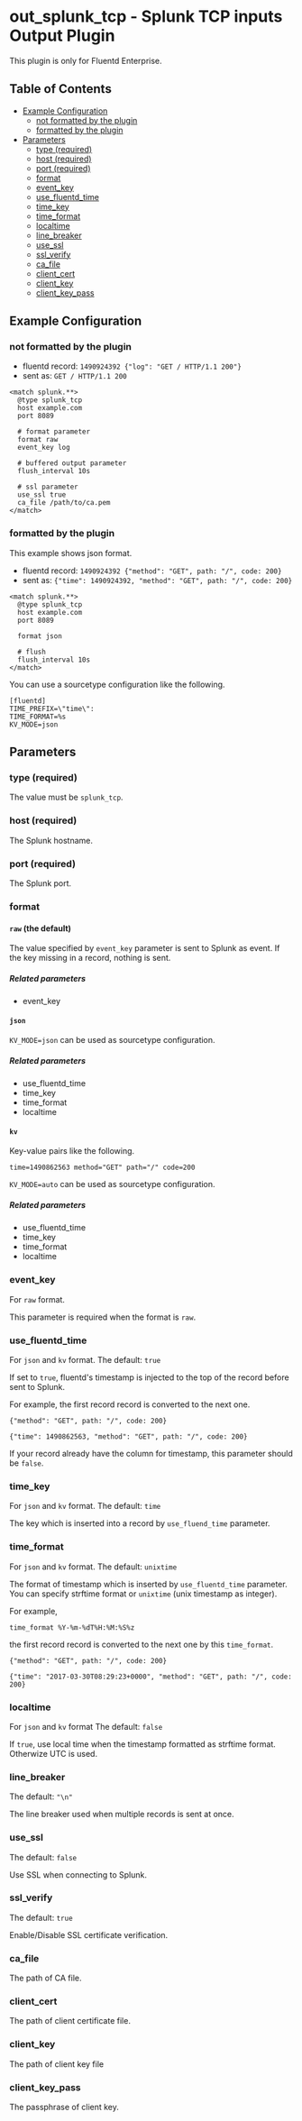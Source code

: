 # out_splunk_tcp - Splunk TCP inputs Output Plugin

This plugin is only for Fluentd Enterprise.

## Table of Contents

* [Example Configuration](#example-configuration)
   * [not formatted by the plugin](#not-formatted-by-the-plugin)
   * [formatted by the plugin](#formatted-by-the-plugin)
* [Parameters](#parameters)
   * [type (required)](#type-required)
   * [host (required)](#host-required)
   * [port (required)](#port-required)
   * [format](#format)
   * [event_key](#event_key)
   * [use_fluentd_time](#use_fluentd_time)
   * [time_key](#time_key)
   * [time_format](#time_format)
   * [localtime](#localtime)
   * [line_breaker](#line_breaker)
   * [use_ssl](#use_ssl)
   * [ssl_verify](#ssl_verify)
   * [ca_file](#ca_file)
   * [client_cert](#client_cert)
   * [client_key](#client_key)
   * [client_key_pass](#client_key_pass)

## Example Configuration

### not formatted by the plugin

* fluentd record: `1490924392 {"log": "GET / HTTP/1.1 200"}`
* sent as: `GET / HTTP/1.1 200`


```
<match splunk.**>
  @type splunk_tcp
  host example.com
  port 8089

  # format parameter
  format raw
  event_key log

  # buffered output parameter
  flush_interval 10s

  # ssl parameter
  use_ssl true
  ca_file /path/to/ca.pem
</match>
```

### formatted by the plugin

This example shows json format.

* fluentd record: `1490924392 {"method": "GET", path: "/", code: 200}`
* sent as: `{"time": 1490924392, "method": "GET", path: "/", code: 200}`

```
<match splunk.**>
  @type splunk_tcp
  host example.com
  port 8089

  format json

  # flush
  flush_interval 10s
</match>
```

You can use a sourcetype configuration like the following.

```
[fluentd]
TIME_PREFIX=\"time\":
TIME_FORMAT=%s
KV_MODE=json
```

## Parameters

### type (required)

The value must be `splunk_tcp`.

### host (required)

The Splunk hostname.

### port (required)

The Splunk port.

### format

#### `raw` (the default)

The value specified by `event_key` parameter is sent to Splunk as event.
If the key missing in a record, nothing is sent. 

##### Related parameters
* event_key 

#### `json`

`KV_MODE=json` can be used as sourcetype configuration.

##### Related parameters
* use_fluentd_time
* time_key
* time_format
* localtime

#### `kv`

Key-value pairs like the following.

```
time=1490862563 method="GET" path="/" code=200
```

`KV_MODE=auto` can be used as sourcetype configuration.

##### Related parameters
* use_fluentd_time
* time_key
* time_format
* localtime

### event_key

For `raw` format.

This parameter is required when the format is `raw`.

### use_fluentd_time

For `json` and `kv` format.
The default: `true`

If set to `true`, fluentd's timestamp is injected to the top of the record before sent to Splunk.

For example, the first record record is converted to the next one.

```
{"method": "GET", path: "/", code: 200}
```

```
{"time": 1490862563, "method": "GET", path: "/", code: 200}
```

If your record already have the column for timestamp, this parameter should be `false`.

### time_key

For `json` and `kv` format.
The default: `time`

The key which is inserted into a record by `use_fluend_time` parameter.

### time_format

For `json` and `kv` format.
The default: `unixtime`

The format of timestamp which is inserted by `use_fluentd_time` parameter.
You can specify strftime format or `unixtime` (unix timestamp as integer).

For example, 

```
time_format %Y-%m-%dT%H:%M:%S%z
```

the first record record is converted to the next one by this `time_format`.

```
{"method": "GET", path: "/", code: 200}
```

```
{"time": "2017-03-30T08:29:23+0000", "method": "GET", path: "/", code: 200}
```

### localtime

For `json` and `kv` format
The default: `false`

If `true`, use local time when the timestamp formatted as strftime format. Otherwize UTC is used.

### line_breaker

The default: `"\n"`

The line breaker used when multiple records is sent at once.

### use_ssl

The default: `false`

Use SSL when connecting to Splunk.

### ssl_verify

The default: `true`

Enable/Disable SSL certificate verification.

### ca_file

The path of CA file.

### client_cert

The path of client certificate file.

### client_key

The path of client key file

### client_key_pass

The passphrase of client key.
